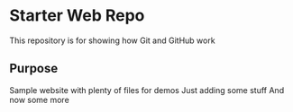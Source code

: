 # Starter Web Repo

This repository is for showing how Git and GitHub work

## Purpose

Sample website with plenty of files for demos
Just adding some stuff
And now some more
